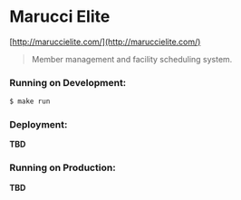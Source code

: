 
# Marucci Elite

[http://maruccielite.com/](http://maruccielite.com/)

> Member management and facility scheduling system.

### Running on Development:

```bash
$ make run
```

### Deployment:

**TBD**

### Running on Production:

**TBD**